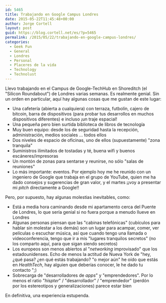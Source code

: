 ```yaml
---
id: 5465
title: Trabajando en Google Campus Londres
date: 2015-05-22T11:45:48+00:00
author: Jorge Cortell
layout: post
guid: https://blog.cortell.net/es/?p=5465
permalink: /2015/05/22/trabajando-en-google-campus-londres/
categories:
  - Geek Fun
  - General
  - Londres
  - Personal
  - Placeres de la vida
  - Technology
  - Technolust
---
```

Llevo trabajando en el Campus de Google-TechHub en Shoreditch (el "Silicon Roundabout") de Londres varias semanas. Es realmente genial. Sin un orden en particular, aquí hay algunas cosas que me gustan de este lugar:

  * Una cafetería (abierta a cualquiera) con terraza, futbolín, cajero de bitcoin, barra de dispositivos (para probar tus desarrollos en muchos dispositivos diferentes) e incluso ¡un traje espacial!
  * Una pequeña pero bien surtida biblioteca de libros de tecnología
  * Muy buen equipo: desde los de seguridad hasta la recepción, administración, medios sociales ... todos ellos
  * Dos niveles de espacio de oficinas, uno de ellos (supuestamente) "zona tranquila"
  * Suministros ilimitados de tostadas y té, buena wifi y buenos escáneres/impresoras
  * Un montón de zonas para sentarse y reunirse, no sólo "salas de reuniones"
  * Lo más importante: eventos. Por ejemplo hoy me he reunido con un ingeniero de Google que trabaja en el grupo de YouTube, quien me ha dado consejos y sugerencias de gran valor, y el martes ¡¡voy a presentar mi _pitch_ directamente a Google!!

Pero, por supuesto, hay algunas molestias inevitables, como:

  * Está a media hora caminando desde mi apartamento cerca del Puente de Londres, lo que sería genial si no fuera porque a menudo llueve en Londres
  * Algunas personas piensan que las "cabinas telefónicas" (cubículos para hablar sin molestar a los demás) son un lugar para acampar, comer, ver películas o escuchar música, así que cuando tengo una llamada o videoconferencia, tengo que ir a mis "lugares tranquilos secretos" (no los comparto aquí, para que sigan siendo secretos)
  * Los europeos son menos abiertos al "_networking_ improvisado" que los estadounidenses. Echo de menos la actitud de Nueva York de "hey, ¿qué pasa? ¿en qué estás trabajando? "o mejor aún" he oído que estás en _HealthTech_, hay alguien que deberías conocer, le he dado tu contacto ";)
  * Sobrecarga de "desarrolladores de _apps_" y "emprendedores". Por lo menos el ratio "_hispter_" / "desarrollador" / "emprendedor" (perdón por los estereotipos y generalizaciones) parece estar bien

En definitiva, una experiencia estupenda.